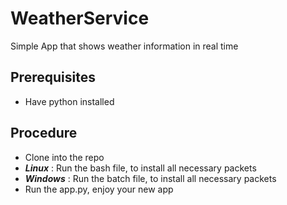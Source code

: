 # WeatherService
Simple App that shows weather information in real time

## Prerequisites
 - Have python installed


## Procedure
 - Clone into the repo
 - ***Linux*** : Run the bash file, to install all necessary packets
 - ***Windows*** : Run the batch file, to install all necessary packets
 - Run the app.py, enjoy your new app

